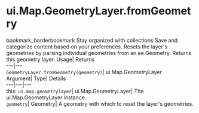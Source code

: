  
#  ui.Map.GeometryLayer.fromGeometry 
bookmark_borderbookmark Stay organized with collections  Save and categorize content based on your preferences. 
Resets the layer's geometries by parsing individual geometries from an ee.Geometry. 
Returns this geometry layer.
Usage| Returns  
---|---  
`GeometryLayer.fromGeometry(geometry)`| ui.Map.GeometryLayer  
Argument| Type| Details  
---|---|---  
this: `ui.map.geometrylayer`| ui.Map.GeometryLayer| The ui.Map.GeometryLayer instance.  
`geometry`| Geometry| A geometry with which to reset the layer's geometries.  
